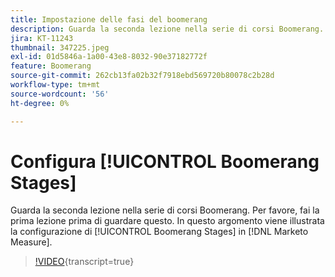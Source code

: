 ```yaml
---
title: Impostazione delle fasi del boomerang
description: Guarda la seconda lezione nella serie di corsi Boomerang. Per favore, fai la prima lezione prima di guardare questo. In questo argomento viene illustrata la configurazione delle fasi Boomerang in [!DNL Marketo Measure].
jira: KT-11243
thumbnail: 347225.jpeg
exl-id: 01d5846a-1a00-43e8-8032-90e37182772f
feature: Boomerang
source-git-commit: 262cb13fa02b32f7918ebd569720b80078c2b28d
workflow-type: tm+mt
source-wordcount: '56'
ht-degree: 0%

---
```


# Configura [!UICONTROL Boomerang Stages]

Guarda la seconda lezione nella serie di corsi Boomerang. Per favore, fai la prima lezione prima di guardare questo. In questo argomento viene illustrata la configurazione di [!UICONTROL Boomerang Stages] in [!DNL Marketo Measure].

>[!VIDEO](https://video.tv.adobe.com/v/3431591/?learn=on&captions=ita){transcript=true}
